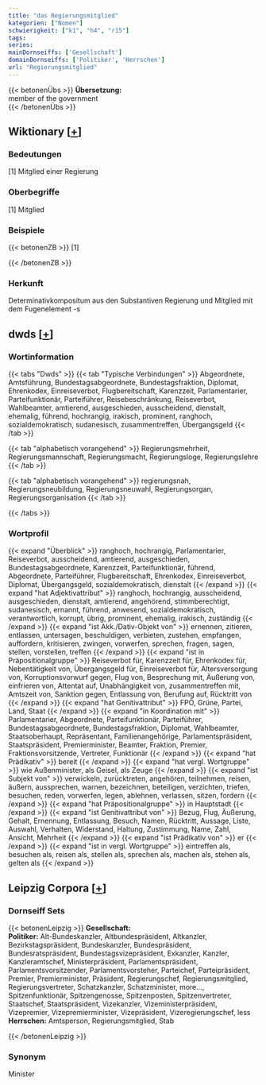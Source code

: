 ```yaml
---
title: "das Regierungsmitglied"
kategorien: ["Nomen"]
schwierigkeit: ["k1", "h4", "r15"]
tags:
series:
mainDornseiffs: ['Gesellschaft']
domainDornseiffs: ['Politiker', 'Herrschen']
url: "Regierungsmitglied"
---
```


{{< betonenÜbs >}}
**Übersetzung:**  
member of the government  
{{< /betonenÜbs >}}

## Wiktionary [[+](https://de.wiktionary.org/wiki/Regierungsmitglied)]

### Bedeutungen
[1] Mitglied einer Regierung  

### Oberbegriffe
[1] Mitglied  

### Beispiele
{{< betonenZB >}}
[1]  

{{< /betonenZB >}}
### Herkunft
Determinativkompositum aus den Substantiven Regierung und Mitglied mit dem Fugenelement -s  



## dwds [[+](https://www.dwds.de/wb/Regierungsmitglied)]

### Wortinformation
{{< tabs "Dwds" >}}
{{< tab "Typische Verbindungen" >}}
Abgeordnete, Amtsführung, Bundestagsabgeordnete, Bundestagsfraktion, Diplomat, Ehrenkodex, Einreiseverbot, Flugbereitschaft, Karenzzeit, Parlamentarier, Parteifunktionär, Parteiführer, Reisebeschränkung, Reiseverbot, Wahlbeamter, amtierend, ausgeschieden, ausscheidend, dienstalt, ehemalig, führend, hochrangig, irakisch, prominent, ranghoch, sozialdemokratisch, sudanesisch, zusammentreffen, Übergangsgeld
{{< /tab >}}

{{< tab "alphabetisch vorangehend" >}}
Regierungsmehrheit, Regierungsmannschaft, Regierungsmacht, Regierungsloge, Regierungslehre
{{< /tab >}}

{{< tab "alphabetisch vorangehend" >}}
regierungsnah, Regierungsneubildung, Regierungsneuwahl, Regierungsorgan, Regierungsorganisation
{{< /tab >}}

{{< /tabs >}}

### Wortprofil
{{< expand "Überblick" >}} ranghoch, hochrangig, Parlamentarier, Reiseverbot, ausscheidend, amtierend, ausgeschieden, Bundestagsabgeordnete, Karenzzeit, Parteifunktionär, führend, Abgeordnete, Parteiführer, Flugbereitschaft, Ehrenkodex, Einreiseverbot, Diplomat, Übergangsgeld, sozialdemokratisch, dienstalt {{< /expand >}}
{{< expand "hat Adjektivattribut" >}} ranghoch, hochrangig, ausscheidend, ausgeschieden, dienstalt, amtierend, angehörend, stimmberechtigt, sudanesisch, ernannt, führend, anwesend, sozialdemokratisch, verantwortlich, korrupt, übrig, prominent, ehemalig, irakisch, zuständig {{< /expand >}}
{{< expand "ist Akk./Dativ-Objekt von" >}} ernennen, zitieren, entlassen, untersagen, beschuldigen, verbieten, zustehen, empfangen, auffordern, kritisieren, zwingen, vorwerfen, sprechen, fragen, sagen, stellen, vorstellen, treffen {{< /expand >}}
{{< expand "ist in Präpositionalgruppe" >}} Reiseverbot für, Karenzzeit für, Ehrenkodex für, Nebentätigkeit von, Übergangsgeld für, Einreiseverbot für, Altersversorgung von, Korruptionsvorwurf gegen, Flug von, Besprechung mit, Äußerung von, einfrieren von, Attentat auf, Unabhängigkeit von, zusammentreffen mit, Amtszeit von, Sanktion gegen, Entlassung von, Berufung auf, Rücktritt von {{< /expand >}}
{{< expand "hat Genitivattribut" >}} FPÖ, Grüne, Partei, Land, Staat {{< /expand >}}
{{< expand "in Koordination mit" >}} Parlamentarier, Abgeordnete, Parteifunktionär, Parteiführer, Bundestagsabgeordnete, Bundestagsfraktion, Diplomat, Wahlbeamter, Staatsoberhaupt, Repräsentant, Familienangehörige, Parlamentspräsident, Staatspräsident, Premierminister, Beamter, Fraktion, Premier, Fraktionsvorsitzende, Vertreter, Funktionär {{< /expand >}}
{{< expand "hat Prädikativ" >}} bereit {{< /expand >}}
{{< expand "hat vergl. Wortgruppe" >}} wie Außenminister, als Geisel, als Zeuge {{< /expand >}}
{{< expand "ist Subjekt von" >}} verwickeln, zurücktreten, angehören, teilnehmen, reisen, äußern, aussprechen, warnen, bezeichnen, beteiligen, verzichten, triefen, besuchen, reden, vorwerfen, legen, ablehnen, verlassen, sitzen, fordern {{< /expand >}}
{{< expand "hat Präpositionalgruppe" >}} in Hauptstadt {{< /expand >}}
{{< expand "ist Genitivattribut von" >}} Bezug, Flug, Äußerung, Gehalt, Ernennung, Entlassung, Besuch, Namen, Rücktritt, Aussage, Liste, Auswahl, Verhalten, Widerstand, Haltung, Zustimmung, Name, Zahl, Ansicht, Mehrheit {{< /expand >}}
{{< expand "ist Prädikativ von" >}} er {{< /expand >}}
{{< expand "ist in vergl. Wortgruppe" >}} eintreffen als, besuchen als, reisen als, stellen als, sprechen als, machen als, stehen als, gelten als {{< /expand >}}

## Leipzig Corpora [[+](https://corpora.uni-leipzig.de/en/res?word=Regierungsmitglied&corpusId=deu_newscrawl-public_2018)]

### Dornseiff Sets
{{< betonenLeipzig >}}
**Gesellschaft:**  
**Politiker:** Alt-Bundeskanzler, Altbundespräsident, Altkanzler, Bezirkstagspräsident, Bundeskanzler, Bundespräsident, Bundesratspräsident, Bundestagsvizepräsident, Exkanzler, Kanzler, Kanzleramtschef, Ministerpräsident, Parlamentspräsident, Parlamentsvorsitzender, Parlamentsvorsteher, Parteichef, Parteipräsident, Premier, Premierminister, Präsident, Regierungschef, Regierungsmitglied, Regierungsvertreter, Schatzkanzler, Schatzminister, more..., Spitzenfunktionär, Spitzengenosse, Spitzenposten, Spitzenvertreter, Staatschef, Staatspräsident, Vizekanzler, Vizeministerpräsident, Vizepremier, Vizepremierminister, Vizepräsident, Vizeregierungschef, less  
**Herrschen:** Amtsperson, Regierungsmitglied, Stab  

{{< /betonenLeipzig >}}

### Synonym
Minister


